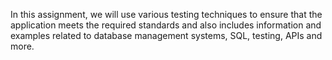 In this assignment, we will use various testing techniques to ensure that the application meets the required standards and also includes information and examples related to database management systems, SQL, testing, APIs and more.
